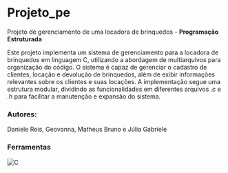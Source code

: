 # Projeto_pe
Projeto de gerenciamento de uma locadora de brinquedos - **Programação Estruturada**

Este projeto implementa um sistema de gerenciamento para a locadora de brinquedos em linguagem C, utilizando a abordagem de multiarquivos para organização do código. O sistema é capaz de gerenciar o cadastro de clientes, locação e devolução de brinquedos, além de exibir informações relevantes sobre os clientes e suas locações. A implementação segue uma estrutura modular, dividindo as funcionalidades em diferentes arquivos .c e .h para facilitar a manutenção e expansão do sistema.


### Autores: 
Daniele Reis, Geovanna, Matheus Bruno e Júlia Gabriele

### Ferramentas
![C](https://img.shields.io/badge/C-3670A0?style=for-the-badge&logo=C&logoColor=ffdd54) 
